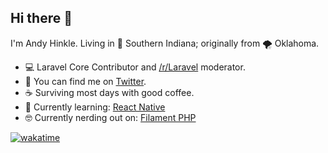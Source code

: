## Hi there 👋

I'm Andy Hinkle. Living in 🌽 Southern Indiana; originally from 🌪️ Oklahoma. 

- 💻 Laravel Core Contributor and [/r/Laravel](https://reddit.com/r/laravel) moderator.
- 🔎 You can find me on [Twitter](https://twitter.com/andyhnk).
- ☕️  Surviving most days with good coffee.
- 🌱 Currently learning: [React Native](https://reactnative.dev/)
- 🤓 Currently nerding out on: [Filament PHP](https://filamentphp.com/)

[![wakatime](https://wakatime.com/badge/user/3ead2445-b9ef-411b-bb4a-8a4f6aa7618d.svg?style=for-the-badge)](https://wakatime.com/@3ead2445-b9ef-411b-bb4a-8a4f6aa7618d)

